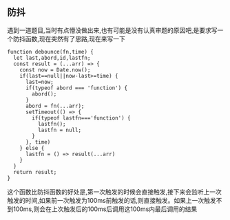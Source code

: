 ## 防抖
遇到一道题目,当时有点懵没做出来,也有可能是没有认真审题的原因吧,是要求写一个防抖函数,现在突然有了思路,现在来写一下
```
function debounce(fn,time) {
  let last,abord,id,lastfn;
  const result = (...arr) => {
    const now = Date.now();
    if(last==null||now-last>=time) {
      last=now;
      if(typeof abord === 'function') {
        abord();
      }
      abord = fn(...arr);
      setTimeout(() => {
        if(typeof lastfn==='function') {
          lastfn();
          lastfn = null;
        }
      }, time)
    } else {
      lastfn = () => result(...arr)
    }
  }
  return result;
}
```
这个函数比防抖函数的好处是,第一次触发的时候会直接触发,接下来会监听上一次触发的时间,如果前一次触发为100ms前触发的话,则直接触发。如果上一次触发不到100ms,则会在上次触发后的100ms后调用这100ms内最后调用的结果